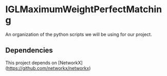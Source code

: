 # IGLMaximumWeightPerfectMatching
An organization of the python scripts we will be using for our project.

## Dependencies
This project depends on [NetworkX] (https://github.com/networkx/networkx)
